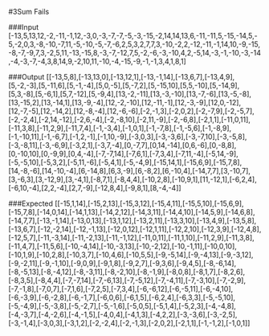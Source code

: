 #3Sum Fails


###Input
[-13,5,13,12,-2,-11,-1,12,-3,0,-3,-7,-7,-5,-3,-15,-2,14,14,13,6,-11,-11,5,-15,-14,5,-5,-2,0,3,-8,-10,-7,11,-5,-10,-5,-7,-6,2,5,3,2,7,7,3,-10,-2,2,-12,-11,-1,14,10,-9,-15,-8,-7,-9,7,3,-2,5,11,-13,-15,8,-3,-7,-12,7,5,-2,-6,-3,-10,4,2,-5,14,-3,-1,-10,-3,-14,-4,-3,-7,-4,3,8,14,9,-2,10,11,-10,-4,-15,-9,-1,-1,3,4,1,8,1]



###Output
[[-13,5,8],[-13,13,0],[-13,12,1],[-13,-1,14],[-13,6,7],[-13,4,9],[5,-2,-3],[5,-11,6],[5,-1,-4],[5,0,-5],[5,-7,2],[5,-15,10],[5,5,-10],[5,-14,9],[5,3,-8],[5,-6,1],[5,7,-12],[5,-9,4],[13,-2,-11],[13,-3,-10],[13,-7,-6],[13,-5,-8],[13,-15,2],[13,-14,1],[13,-9,-4],[12,-2,-10],[12,-11,-1],[12,-3,-9],[12,0,-12],[12,-7,-5],[12,-14,2],[12,-8,-4],[12,-6,-6],[-2,-1,3],[-2,0,2],[-2,-7,9],[-2,-5,7],[-2,-2,4],[-2,14,-12],[-2,6,-4],[-2,-8,10],[-2,11,-9],[-2,-6,8],[-2,1,1],[-11,0,11],[-11,3,8],[-11,2,9],[-11,7,4],[-1,-3,4],[-1,0,1],[-1,-7,8],[-1,-5,6],[-1,-8,9],[-1,-10,11],[-1,-6,7],[-1,2,-1],[-1,10,-9],[-3,0,3],[-3,-3,6],[-3,-7,10],[-3,-5,8],[-3,-8,11],[-3,-6,9],[-3,2,1],[-3,7,-4],[0,-7,7],[0,14,-14],[0,6,-6],[0,-8,8],[0,-10,10],[0,-9,9],[0,4,-4],[-7,-7,14],[-7,6,1],[-7,3,4],[-7,11,-4],[-5,14,-9],[-5,-5,10],[-5,3,2],[-5,11,-6],[-5,4,1],[-5,-4,9],[-15,14,1],[-15,6,9],[-15,7,8],[14,-8,-6],[14,-10,-4],[6,-14,8],[6,3,-9],[6,-8,2],[6,-10,4],[-14,7,7],[3,-10,7],[3,-6,3],[3,-12,9],[3,-4,1],[-8,7,1],[-8,4,4],[-10,2,8],[-10,9,1],[11,-12,1],[-6,2,4],[-6,10,-4],[2,2,-4],[2,7,-9],[-12,8,4],[-9,8,1],[8,-4,-4]]


###Expected
[[-15,1,14],[-15,2,13],[-15,3,12],[-15,4,11],[-15,5,10],[-15,6,9],[-15,7,8],[-14,0,14],[-14,1,13],[-14,2,12],[-14,3,11],[-14,4,10],[-14,5,9],[-14,6,8],[-14,7,7],[-13,-1,14],[-13,0,13],[-13,1,12],[-13,2,11],[-13,3,10],[-13,4,9],[-13,5,8],[-13,6,7],[-12,-2,14],[-12,-1,13],[-12,0,12],[-12,1,11],[-12,2,10],[-12,3,9],[-12,4,8],[-12,5,7],[-11,-3,14],[-11,-2,13],[-11,-1,12],[-11,0,11],[-11,1,10],[-11,2,9],[-11,3,8],[-11,4,7],[-11,5,6],[-10,-4,14],[-10,-3,13],[-10,-2,12],[-10,-1,11],[-10,0,10],[-10,1,9],[-10,2,8],[-10,3,7],[-10,4,6],[-10,5,5],[-9,-5,14],[-9,-4,13],[-9,-3,12],[-9,-2,11],[-9,-1,10],[-9,0,9],[-9,1,8],[-9,2,7],[-9,3,6],[-9,4,5],[-8,-6,14],[-8,-5,13],[-8,-4,12],[-8,-3,11],[-8,-2,10],[-8,-1,9],[-8,0,8],[-8,1,7],[-8,2,6],[-8,3,5],[-8,4,4],[-7,-7,14],[-7,-6,13],[-7,-5,12],[-7,-4,11],[-7,-3,10],[-7,-2,9],[-7,-1,8],[-7,0,7],[-7,1,6],[-7,2,5],[-7,3,4],[-6,-6,12],[-6,-5,11],[-6,-4,10],[-6,-3,9],[-6,-2,8],[-6,-1,7],[-6,0,6],[-6,1,5],[-6,2,4],[-6,3,3],[-5,-5,10],[-5,-4,9],[-5,-3,8],[-5,-2,7],[-5,-1,6],[-5,0,5],[-5,1,4],[-5,2,3],[-4,-4,8],[-4,-3,7],[-4,-2,6],[-4,-1,5],[-4,0,4],[-4,1,3],[-4,2,2],[-3,-3,6],[-3,-2,5],[-3,-1,4],[-3,0,3],[-3,1,2],[-2,-2,4],[-2,-1,3],[-2,0,2],[-2,1,1],[-1,-1,2],[-1,0,1]]

